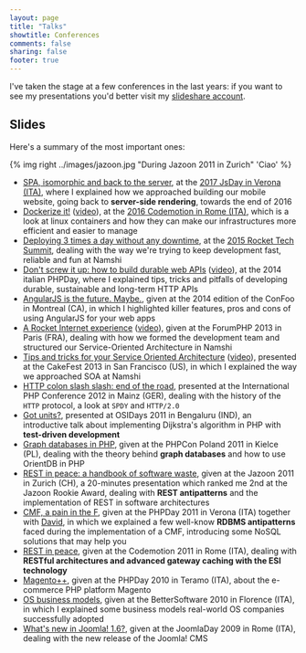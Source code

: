 ```yaml
---
layout: page
title: "Talks"
showtitle: Conferences
comments: false
sharing: false
footer: true
---
```


I've taken the stage at a few conferences in the last years: if you want to see my
presentations you'd better visit my [slideshare account](http://www.slideshare.net/odino).

## Slides

Here's a summary of the most important ones:

{% img right ../images/jazoon.jpg "During Jazoon 2011 in Zurich" 'Ciao' %}

* [SPA, isomorphic and back to the server](https://www.slideshare.net/odino/spa-isomorphic-and-back-to-the-server-our-journey-with-javascript-jsday-2017-in-verona-italy),
at the [2017 JsDay in Verona (ITA)](https://2017.jsday.it/), where I explained how we approached building our mobile website, going back to **server-side rendering**, towards the end of 2016
* [Dockerize it!](http://www.slideshare.net/odino/dockerize-it-codemotion-2016-in-rome) ([video](https://www.youtube.com/watch?v=KtQ-kxAOYOU)),
at the [2016 Codemotion in Rome (ITA)](http://rome2016.codemotionworld.com/conference/), which is a look
at linux containers and how they can make our infrastructures more efficient and easier to manage
* [Deploying 3 times a day without any downtime](http://www.slideshare.net/odino/deploying-3-times-a-day-without-a-downtime-rocket-tech-summit-in-berlin),
at the [2015 Rocket Tech Summit](http://www.techsummit2015.com/), dealing with the way we're trying to keep development
fast, reliable and fun at Namshi
* [Don't screw it up:  how to build durable web APIs](http://www.slideshare.net/odino/dont-screw-it-up-how-to-build-durable-web-apis-phpday-2014-in-verona-ita) ([video](https://vimeo.com/104905550)), at the 2014 italian PHPDay, where I explained tips, tricks and pitfalls of developing durable, sustainable and long-term HTTP APIs
* [AngularJS is the future. Maybe.](http://www.slideshare.net/odino/angular-js-is-the-future-maybe-confoo-2014-in-montreal-ca), given at the 2014 edition of the ConFoo in Montreal (CA), in which I highlighted killer features, pros and cons of using AngularJS for your web apps
* [A Rocket Internet experience](http://www.slideshare.net/odino/a-rocket-internet-experience-forumphp-paris-2013) ([video](http://www.youtube.com/watch?v=JcE8sJer89A)), given at the ForumPHP 2013 in Paris (FRA), dealing with how we formed the development team and structured our Service-Oriented Architecture in Namshi
* [Tips and tricks for your Service Oriented Architecture](http://www.slideshare.net/odino/tips-and-tricks-for-your-service-oriented-architecture-cakefest-2013-in-san-francisco) ([video](http://www.youtube.com/watch?v=PdClg5bMcow)), presented at the CakeFest 2013 in San Francisco (US), in which I explained the way we approached SOA at Namshi
* [HTTP colon slash slash: end of the road](http://www.slideshare.net/odino/http-colon-slash-slash-the-end-of-the-road), presented at
the International PHP Conference 2012 in Mainz (GER), dealing with the history of the `HTTP` protocol, a look at `SPDY` and `HTTP/2.0`
* [Got units?](http://www.slideshare.net/odino/got-units-osidays), presented at
OSIDays 2011 in Bengaluru (IND), an introductive talk about implementing Dijkstra's
algorithm in PHP with **test-driven development**
* [Graph databases in PHP](http://www.slideshare.net/odino/graph-databases-in-php-phpcon-poland-10222011),
given at the PHPCon Poland 2011 in Kielce (PL), dealing with the theory behind **graph databases** and how to use OrientDB in PHP
* [REST in peace: a handbook of software waste](http://www.slideshare.net/odino/rest-in-peace-a-handbook-of-software-waste-jazoon-2011-06222011),
given at the Jazoon 2011 in Zurich (CH), a 20-minutes presentation which ranked me 2nd at the Jazoon Rookie Award, dealing with **REST antipatterns** and the implementation of REST in software architectures
* [CMF, a pain in the F](http://www.slideshare.net/odino/cmf-a-pain-in-the-f-phpday-05142011), given at the PHPDay 2011 in Verona (ITA) together with [David](http://www.davidfunaro.com/), in which we explained a few well-know **RDBMS antipatterns** faced during the implementation of a CMF, introducing some NoSQL solutions that may help you
* [REST in peace](http://www.slideshare.net/odino/rest-in-peace-codemotion-2011), given at the Codemotion 2011 in Rome (ITA), dealing with **RESTful architectures and advanced gateway caching with the ESI technology**
* [Magento++](http://www.slideshare.net/odino/magentophpday), given at the PHPDay 2010 in Teramo (ITA), about the e-commerce PHP platform Magento
* [OS business models](http://www.slideshare.net/odino/bettersoftwareslides), given at the BetterSoftware 2010 in Florence (ITA), in which I explained some business models real-world OS companies successfully adopted
* [What's new in Joomla! 1.6?](http://www.slideshare.net/odino/whats-new-in-joomla-16),
given at the JoomlaDay 2009 in Rome (ITA), dealing with the new release of the Joomla! CMS
